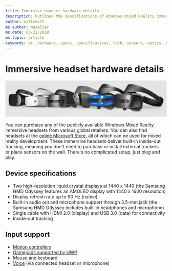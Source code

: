 ```yaml
---
title: Immersive headset hardware details
description: Outlines the specifications of Windows Mixed Reality immersive headsets, delivering VR with inside-out tracking (no external setup required).
author: mattzmsft
ms.author: mazeller
ms.date: 03/21/2018
ms.topic: article
keywords: vr, hardware, specs, specifications, tech, sensors, optics, display, mixed reality headset, virtual reality headset, what is virtual reality, immersive headsets
---
```



# Immersive headset hardware details

![Variety of Windows Mixed Reality headsets](images/MR-headsets.png)

You can purchase any of the publicly available Windows Mixed Reality immersive headsets from various global retailers. You can also find headsets at the [online Microsoft Store](https://www.microsoft.com/en-us/store/collections/AR-MR-VRheadsets), all of which can be used for mixed reality development. These immersive headsets deliver built-in inside-out tracking, meaning you don't need to purchase or install external trackers or place sensors on the wall. There's no complicated setup, just plug and play.

## Device specifications

* Two high-resolution liquid crystal displays at 1440 x 1440 (the Samsung HMD Odyssey features an AMOLED display with 1440 x 1600 resolution)
* Display refresh rate up to 90 Hz (native)
* Built-in audio out and microphone support through 3.5-mm jack (the Samsung HMD Odyssey includes built-in headphones and microphone)
* Single cable with HDMI 2.0 (display) and USB 3.0 (data) for connectivity
* Inside-out tracking

## Input support

* [Motion controllers](/windows/mixed-reality//design/motion-controllers)
* [Gamepads supported by UWP](/windows/mixed-reality/discover/hardware-accessories)
* [Mouse and keyboard](/windows/mixed-reality/discover/hardware-accessories)
* [Voice](/windows/mixed-reality/design/voice-input) (via connected headset or microphone)

